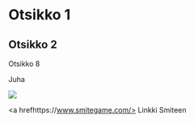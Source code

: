 <html>





 <head>
  <title>
  Juha
  </title>
 
 </head>

 <body>
<h1> Otsikko 1</h1>
<h2>Otsikko 2</h2>
<h8> Otsikko 8 </h8>
<p> Juha</p>
<img src="./dora.jpg">


<style>
body {
  background-image: url(https://wallpaper.dog/large/17137644.jpg);
}
</style>
<a hrefhttps://www.smitegame.com/> Linkki Smiteen</a>
 </body>






</html>
